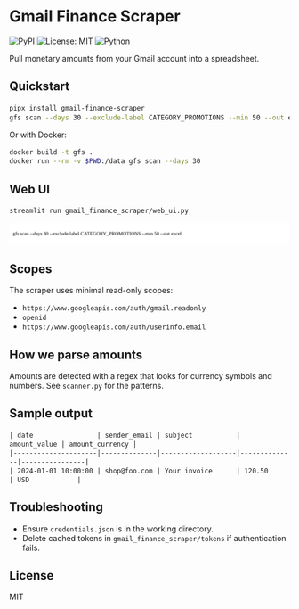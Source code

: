 # Gmail Finance Scraper

![PyPI](https://img.shields.io/pypi/v/gmail-finance-scraper)
![License: MIT](https://img.shields.io/badge/License-MIT-yellow.svg)
![Python](https://img.shields.io/pypi/pyversions/gmail-finance-scraper)

Pull monetary amounts from your Gmail account into a spreadsheet.

## Quickstart

```bash
pipx install gmail-finance-scraper
gfs scan --days 30 --exclude-label CATEGORY_PROMOTIONS --min 50 --out excel
```

Or with Docker:

```bash
docker build -t gfs .
docker run --rm -v $PWD:/data gfs scan --days 30
```

## Web UI

```bash
streamlit run gmail_finance_scraper/web_ui.py
```

![CLI screenshot](docs/cli.svg)

## Scopes

The scraper uses minimal read-only scopes:
- `https://www.googleapis.com/auth/gmail.readonly`
- `openid`
- `https://www.googleapis.com/auth/userinfo.email`

## How we parse amounts

Amounts are detected with a regex that looks for currency symbols and numbers. See `scanner.py` for the patterns.

## Sample output

```
| date                | sender_email | subject           | amount_value | amount_currency |
|---------------------|--------------|-------------------|--------------|----------------|
| 2024-01-01 10:00:00 | shop@foo.com | Your invoice      | 120.50       | USD            |
```

## Troubleshooting

- Ensure `credentials.json` is in the working directory.
- Delete cached tokens in `gmail_finance_scraper/tokens` if authentication fails.

## License

MIT
